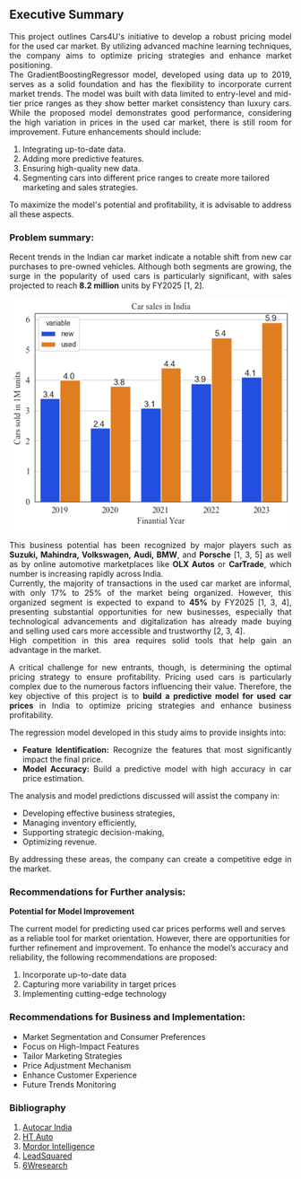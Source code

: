 ## Executive Summary
<div align='justify'>
This project outlines Cars4U's initiative to develop a robust pricing model for the used car market. By utilizing advanced machine learning techniques, the company aims to optimize pricing strategies and enhance market positioning.<br>
The GradientBoostingRegressor model, developed using data up to 2019, serves as a solid foundation and has the flexibility to incorporate current market trends. The model was built with data limited to entry-level and mid-tier price ranges as they show better market consistency than luxury cars. While the proposed model demonstrates good performance, considering the high variation in prices in the used car market, there is still room for improvement. Future enhancements should include:
</div>

1.	Integrating up-to-date data.
2.	Adding more predictive features.
3.	Ensuring high-quality new data.
4.	Segmenting cars into different price ranges to create more tailored marketing and sales strategies.

<div align='justify'>
To maximize the model's potential and profitability, it is advisable to address all these aspects.
</div>

### Problem summary:  
<div align='justify'>
<p> 
Recent trends in the Indian car market indicate a notable shift from new car purchases to pre-owned vehicles. Although both segments are growing, the surge in the popularity of used cars is particularly significant, with sales projected to reach <b>8.2 million</b> units by FY2025 [1, 2].
</p>

<p align='center'>
<img src='https://github.com/Gr3Fin/DA_projects/blob/main/Used_Car_Prices/images/sales_used_new.png' title='sales new vs used cars'>
</p>

<p>
This business potential has been recognized by major players such as <b>Suzuki, Mahindra, Volkswagen, Audi, BMW</b>, and <b>Porsche</b> [1, 3, 5] as well as by online automotive marketplaces like <b>OLX Autos</b> or <b>CarTrade</b>, which number is increasing rapidly across India.<br>
Currently, the majority of transactions in the used car market are informal, with only 17% to 25% of the market being organized. However, this organized segment is expected to expand to <b>45%</b> by FY2025 [1, 3, 4], presenting substantial opportunities for new businesses, especially that technological advancements and digitalization has already made buying and selling used cars more accessible and trustworthy [2, 3, 4].<br>
High competition in this area requires solid tools that help gain an advantage in the market.
</p>
<p>
A critical challenge for new entrants, though, is determining the optimal pricing strategy to ensure profitability. Pricing used cars is particularly complex due to the numerous factors influencing their value. Therefore, the key objective of this project is to <b>build a predictive model for used car prices</b> in India to optimize pricing strategies and enhance business profitability.
<p>
The regression model developed in this study aims to provide insights into:
<ul>
    <li><b>Feature Identification:</b> Recognize the features that most significantly impact the final price.</li>
	<li><b>Model Accuracy:</b> Build a predictive model with high accuracy in car price estimation.</li>
</ul>    
</p>
<p>
The analysis and model predictions discussed will assist the company in:
<ul>
    <li>Developing effective business strategies,</li>
	<li>Managing inventory efficiently,</li>
    <li>Supporting strategic decision-making,</li>
	<li>Optimizing revenue.</li>
</ul>
</p>
<p>
By addressing these areas, the company can create a competitive edge in the market.
</p>
</div>

### Recommendations for Further analysis:

**Potential for Model Improvement**  

<div alignment='justify'>
The current model for predicting used car prices performs well and serves as a reliable tool for market orientation. However, there are opportunities for further refinement and improvement. To enhance the model’s accuracy and reliability, the following recommendations are proposed:
</div>
<ol>
    <li>Incorporate up-to-date data</li>
    <li>Capturing more variability in target prices</li>
    <li>Implementing cutting-edge technology</li>
</ol>

### Recommendations for Business and Implementation:

<ul>
    <li>Market Segmentation and Consumer Preferences</li>
    <li>Focus on High-Impact Features</li>
    <li>Tailor Marketing Strategies</li>
    <li>Price Adjustment Mechanism</li>
    <li>Enhance Customer Experience</li>
    <li>Future Trends Monitoring</li>
</ul>

### Bibliography
1.	[Autocar India](https://www.autocarindia.com/car-news/used-car-market-to-be-twice-as-big-as-new-car-segment-by-fy2025-421140)
2.	[HT Auto](https://auto.hindustantimes.com/auto/cars/whats-pushing-india-s-used-car-market-explained-here-41640687279207.html)
3.	[Mordor Intelligence](https://www.mordorintelligence.com/industry-reports/india-used-car-market/market-trends)
4.	[LeadSquared](https://www.leadsquared.com/industries/automotive/used-car-market-trends/)
5.	[6Wresearch](https://www.6wresearch.com/industry-report/india-used-car-market-2020-2026)
